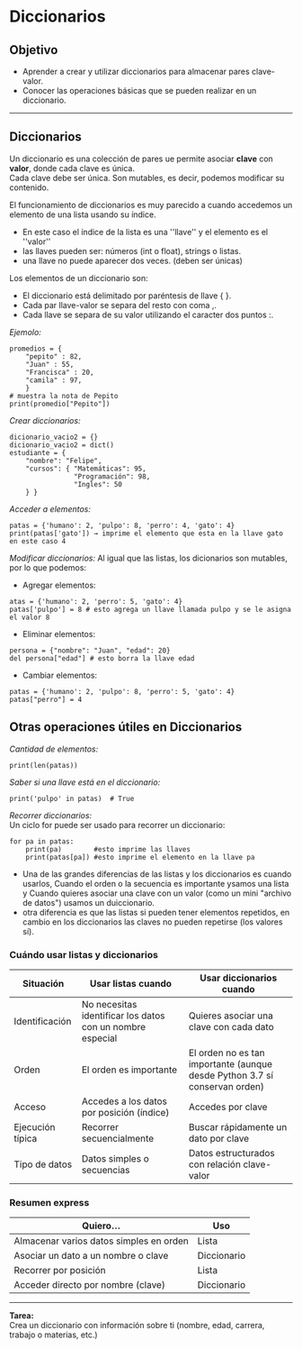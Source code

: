 # Diccionarios

## Objetivo
- Aprender a crear y utilizar diccionarios para almacenar pares clave-valor.
- Conocer las operaciones básicas que se pueden realizar en un diccionario.

---

## Diccionarios

Un diccionario es una colección de pares ue permite asociar **clave** con **valor**, donde cada clave es única.  
Cada clave debe ser única. Son mutables, es decir, podemos modificar su contenido.

El funcionamiento de diccionarios es muy parecido a cuando accedemos un elemento de una lista usando su índice.  
* En este caso el índice de la lista es una ''llave'' y el elemento es el ''valor''
* las llaves pueden ser: números (int o float), strings o listas.
* una llave no puede aparecer dos veces. (deben ser únicas)

Los elementos de un diccionario son: 
- El diccionario está delimitado por paréntesis de llave { }.
- Cada par llave-valor se separa del resto con coma ,.
- Cada llave se separa de su valor utilizando el caracter dos puntos :.


*Ejemolo:*
```  
promedios = { 
    "pepito" : 82,
    "Juan" : 55,
    "Francisca" : 20,
    "camila" : 97,
    }
# muestra la nota de Pepito
print(promedio["Pepito"])
```     
*Crear diccionarios:*  
```  
dicionario_vacio2 = {} 
dicionario_vacio2 = dict()
estudiante = {
    "nombre": "Felipe",
    "cursos": { "Matemáticas": 95,
                "Programación": 98,
                "Ingles": 50
    } }
```  

*Acceder a elementos:* 
```  
patas = {'humano': 2, 'pulpo': 8, 'perro': 4, 'gato': 4}
print(patas['gato']) → imprime el elemento que esta en la llave gato en este caso 4
```  

*Modificar diccionarios:* 
Al igual que las listas, los dicionarios son mutables, por lo que podemos:  
- Agregar elementos:  
```
atas = {'humano': 2, 'perro': 5, 'gato': 4}
patas['pulpo'] = 8 # esto agrega un llave llamada pulpo y se le asigna el valor 8
```   
- Eliminar elementos:   
```  
persona = {"nombre": "Juan", "edad": 20}
del persona["edad"] # esto borra la llave edad
```   
- Cambiar elementos:  
```  
patas = {'humano': 2, 'pulpo': 8, 'perro': 5, 'gato': 4}
patas["perro"] = 4
```   

## Otras operaciones útiles en Diccionarios
*Cantidad de elementos:*  
```
print(len(patas))
```  
*Saber si una llave está en el diccionario:*  
```
print('pulpo' in patas)  # True
```   
*Recorrer diccionarios:*    
Un ciclo for puede ser usado para recorrer un diccionario:
```
for pa in patas:
    print(pa)        #esto imprime las llaves
    print(patas[pa]) #esto imprime el elemento en la llave pa
```  

- Una de las grandes diferencias de las listas y los diccionarios es cuando usarlos, Cuando el orden o la secuencia es importante ysamos una lista y Cuando quieres asociar una clave con un valor (como un mini "archivo de datos") usamos un duiccionario.
- otra diferencia es que las listas si pueden tener elementos repetidos, en cambio en los diccionarios las claves no pueden repetirse (los valores sí).

### Cuándo usar listas y diccionarios

| Situación       | Usar listas cuando                                        | Usar diccionarios cuando                                                   |
|-----------------|-----------------------------------------------------------|----------------------------------------------------------------------------|
| Identificación  | No necesitas identificar los datos con un nombre especial | Quieres asociar una clave con cada dato                                    |
| Orden           | El orden es importante                                    | El orden no es tan importante (aunque desde Python 3.7 sí conservan orden) |
| Acceso          | Accedes a los datos por posición (índice)                 | Accedes por clave                                                          |
| Ejecución típica| Recorrer secuencialmente                                  | Buscar rápidamente un dato por clave                                       |
| Tipo de datos   | Datos simples o secuencias                                | Datos estructurados con relación clave-valor                               |

### Resumen express

| Quiero…                                 | Uso         |
|-----------------------------------------|-------------|
| Almacenar varios datos simples en orden | Lista       |
| Asociar un dato a un nombre o clave     | Diccionario |
| Recorrer por posición                   | Lista       |
| Acceder directo por nombre (clave)      | Diccionario |

---

**Tarea:**  
Crea un diccionario con información sobre ti (nombre, edad, carrera, trabajo o materias, etc.)